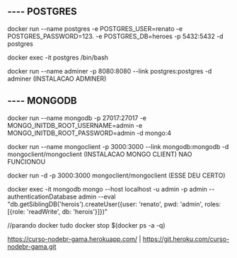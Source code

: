 ## ---- POSTGRES
docker run --name postgres -e POSTGRES_USER=renato -e POSTGRES_PASSWORD=123. -e POSTGRES_DB=heroes -p 5432:5432 -d postgres

docker exec -it postgres /bin/bash

docker run --name adminer -p 8080:8080 --link postgres:postgres -d adminer (INSTALACAO ADMINER)

## ---- MONGODB
docker run --name mongodb -p 27017:27017 -e MONGO_INITDB_ROOT_USERNAME=admin -e MONGO_INITDB_ROOT_PASSWORD=admin -d mongo:4

docker run --name mongoclient -p 3000:3000 --link mongodb:mongodb -d mongoclient/mongoclient (INSTALACAO MONGO CLIENT) NAO FUNCIONOU

docker run -d -p 3000:3000 mongoclient/mongoclient (ESSE DEU CERTO)



docker exec -it mongodb mongo --host localhost -u admin -p admin --authenticationDatabase admin --eval "db.getSiblingDB('herois').createUser({user: 'renato', pwd: 'admin', roles: [{role: 'readWrite', db: 'herois'}]})"

//parando docker tudo
docker stop $(docker ps -a -q)

https://curso-nodebr-gama.herokuapp.com/ | https://git.heroku.com/curso-nodebr-gama.git